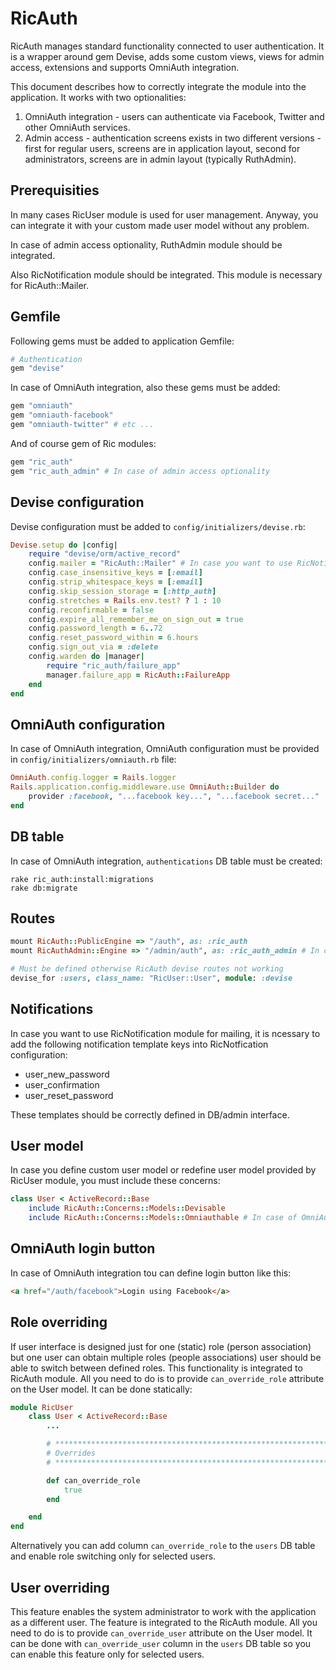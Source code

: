 # RicAuth

RicAuth manages standard functionality connected to user authentication. It is a wrapper around gem Devise, adds some custom views, views for admin access, extensions and supports OmniAuth integration. 

This document describes how to correctly integrate the module into the application. It works with two optionalities:

1. OmniAuth integration - users can authenticate via Facebook, Twitter and other OmniAuth services.
2. Admin access - authentication screens exists in two different versions - first for regular users, screens are in application layout, second for administrators, screens are in admin layout (typically RuthAdmin).

## Prerequisities

In many cases RicUser module is used for user management. Anyway, you can integrate it with your custom made user model without any problem.

In case of admin access optionality, RuthAdmin module should be integrated.

Also RicNotification module should be integrated. This module is necessary for RicAuth::Mailer.

## Gemfile

Following gems must be added to application Gemfile:

```ruby
# Authentication
gem "devise"
```

In case of OmniAuth integration, also these gems must be added:

```ruby
gem "omniauth"
gem "omniauth-facebook"
gem "omniauth-twitter" # etc ...
```

And of course gem of Ric modules:

```ruby
gem "ric_auth"
gem "ric_auth_admin" # In case of admin access optionality
```

## Devise configuration

Devise configuration must be added to `config/initializers/devise.rb`:

```ruby
Devise.setup do |config|
    require "devise/orm/active_record"
    config.mailer = "RicAuth::Mailer" # In case you want to use RicNotification for mailing
    config.case_insensitive_keys = [:email]
    config.strip_whitespace_keys = [:email]
    config.skip_session_storage = [:http_auth]
    config.stretches = Rails.env.test? ? 1 : 10
    config.reconfirmable = false
    config.expire_all_remember_me_on_sign_out = true
    config.password_length = 6..72
    config.reset_password_within = 6.hours
    config.sign_out_via = :delete
    config.warden do |manager|
        require "ric_auth/failure_app"
        manager.failure_app = RicAuth::FailureApp
    end
end
```

## OmniAuth configuration

In case of OmniAuth integration, OmniAuth configuration must be provided in `config/initializers/omniauth.rb` file:

```ruby
OmniAuth.config.logger = Rails.logger
Rails.application.config.middleware.use OmniAuth::Builder do
    provider :facebook, "...facebook key...", "...facebook secret..."
end
```

## DB table

In case of OmniAuth integration, `authentications` DB table must be created:

```
rake ric_auth:install:migrations
rake db:migrate
```

## Routes

```ruby
mount RicAuth::PublicEngine => "/auth", as: :ric_auth
mount RicAuthAdmin::Engine => "/admin/auth", as: :ric_auth_admin # In case of admin access optionality

# Must be defined otherwise RicAuth devise routes not working
devise_for :users, class_name: "RicUser::User", module: :devise
```

## Notifications

In case you want to use RicNotification module for mailing, it is ncessary to add the following notification template keys into RicNotfication configuration:

- user_new_password
- user_confirmation
- user_reset_password

These templates should be correctly defined in DB/admin interface.

## User model

In case you define custom user model or redefine user model provided by RicUser module, you must include these concerns:

```ruby
class User < ActiveRecord::Base
    include RicAuth::Concerns::Models::Devisable
    include RicAuth::Concerns::Models::Omniauthable # In case of OmniAuth integration
```

## OmniAuth login button

In case of OmniAuth integration tou can define login button like this:

```html
<a href="/auth/facebook">Login using Facebook</a>
```

## Role overriding

If user interface is designed just for one (static) role (person association) but one user can obtain multiple roles (people associations) user should be able to switch between defined roles. This functionality is integrated to RicAuth module. All you need to do is to provide `can_override_role` attribute on the User model. It can be done statically:

```ruby
module RicUser
    class User < ActiveRecord::Base
        ...

        # *********************************************************************
        # Overrides
        # *********************************************************************

        def can_override_role
            true
        end

    end
end
```

Alternatively you can add column `can_override_role` to the `users` DB table and enable role switching only for selected users.

## User overriding

This feature enables the system administrator to work with the application as a different user. The feature is integrated to the RicAuth module. All you need to do is to provide `can_override_user` attribute on the User model. It can be done with `can_override_user` column in the `users` DB table so you can enable this feature only for selected users. 

